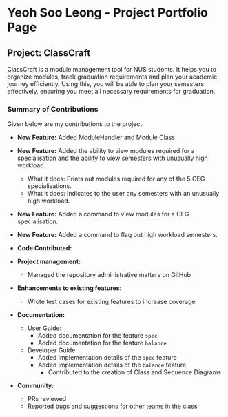 # Yeoh Soo Leong - Project Portfolio Page

## **Project: ClassCraft**

ClassCraft is a module management tool for NUS students. It helps you to organize modules,
track graduation requirements and plan your academic journey efficiently. Using this, you will be
able to plan your semesters effectively, ensuring you meet all necessary requirements for graduation.

### Summary of Contributions

Given below are my contributions to the project.

- **New Feature:** Added ModuleHandler and Module Class
- **New Feature:** Added the ability to view modules required for a specialisation and the ability to view semesters
  with unusually high workload.
    - What it does: Prints out modules required for any of the 5 CEG specialisations.
    - What it does: Indicates to the user any semesters with an unusually high workload.
- **New Feature:** Added a command to view modules for a CEG specialisation.
- **New Feature:** Added a command to flag out high workload semesters.


- **Code Contributed:**


- **Project management:**
    - Managed the repository administrative matters on GitHub


- **Enhancements to existing features:**
    - Wrote test cases for existing features to increase coverage


- **Documentation:**
    - User Guide:
        - Added documentation for the feature `spec`
        - Added documentation for the feature `balance`
    - Developer Guide:
        - Added implementation details of the `spec` feature
        - Added implementation details of the `balance` feature
          - Contributed to the creation of Class and Sequence Diagrams


- **Community:**
    - PRs reviewed
    - Reported bugs and suggestions for other teams in the class
